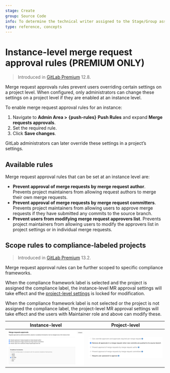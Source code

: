 ```yaml
---
stage: Create
group: Source Code
info: To determine the technical writer assigned to the Stage/Group associated with this page, see https://about.gitlab.com/handbook/engineering/ux/technical-writing/#designated-technical-writers
type: reference, concepts
---
```


# Instance-level merge request approval rules **(PREMIUM ONLY)**

> Introduced in [GitLab Premium](https://gitlab.com/gitlab-org/gitlab/-/issues/39060) 12.8.

Merge request approvals rules prevent users overriding certain settings on a project
level. When configured, only administrators can change these settings on a project level
if they are enabled at an instance level.

To enable merge request approval rules for an instance:

1. Navigate to **Admin Area >** **{push-rules}** **Push Rules** and expand **Merge
   requests approvals**.
1. Set the required rule.
1. Click **Save changes**.

GitLab administrators can later override these settings in a project’s settings.

## Available rules

Merge request approval rules that can be set at an instance level are:

- **Prevent approval of merge requests by merge request author**. Prevents project
  maintainers from allowing request authors to merge their own merge requests.
- **Prevent approval of merge requests by merge request committers**. Prevents project
  maintainers from allowing users to approve merge requests if they have submitted
  any commits to the source branch.
- **Prevent users from modifying merge request approvers list**. Prevents project
  maintainers from allowing users to modify the approvers list in project settings
  or in individual merge requests.

## Scope rules to compliance-labeled projects

> Introduced in [GitLab Premium](https://gitlab.com/groups/gitlab-org/-/epics/3432) 13.2.

Merge request approval rules can be further scoped to specific compliance frameworks.

When the compliance framework label is selected and the project is assigned the compliance
label, the instance-level MR approval settings will take effect and the
[project-level settings](../project/merge_requests/merge_request_approvals.md#adding--editing-a-default-approval-rule)
is locked for modification.

When the compliance framework label is not selected or the project is not assigned the
compliance label, the project-level MR approval settings will take effect and the users with
Maintainer role and above can modify these.

| Instance-level | Project-level |
| -------------- | ------------- |
| ![Scope MR approval settings to compliance frameworks](img/scope_mr_approval_settings_v13_1.png) | ![MR approval settings on compliance projects](img/mr_approval_settings_compliance_project_v13_1.png) |
